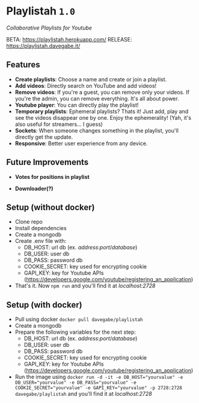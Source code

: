 # Playlistah ```1.0```

*Collaborative Playlists for Youtube*

BETA:       https://playlistah.herokuapp.com/
RELEASE:    https://playlistah.davegabe.it/

## Features

- **Create playlists**:     Choose a name and create or join a playlist.
- **Add videos**:           Directly search on YouTube and add videos!
- **Remove videos**:        If you're a guest, you can remove only your videos. If you're the admin, you can remove everything. It's all about power.
- **Youtube player**:       You can directly play the playlist!
- **Temporary playlists**:  Ephemeral playlists? Thats it! Just add, play and see the videos disappear one by one. Enjoy the ephemerality! (Yah, it's also useful for streamers... I guess)
- **Sockets**:              When someone changes something in the playlist, you'll directly get the update.
- **Responsive**:           Better user experience from any device.

## Future Improvements

- **Votes for positions in playlist**

- **Downloader(?)**

## Setup (without docker)

- Clone repo
- Install dependencies
- Create a mongodb
- Create .env file with:
    - DB_HOST: url db    (ex. *address*:*port*/*database*)
    - DB_USER: user db
    - DB_PASS: password db
    - COOKIE_SECRET: key used for encrypting cookie
    - GAPI_KEY: key for Youtube APIs (https://developers.google.com/youtube/registering_an_application)
- That's it. Now ```npm run``` and you'll find it at *localhost:2728*

## Setup (with docker)

- Pull using docker ```docker pull davegabe/playlistah```
- Create a mongodb
- Prepare the following variables for the next step:
    - DB_HOST: url db    (ex. *address*:*port*/*database*)
    - DB_USER: user db
    - DB_PASS: password db
    - COOKIE_SECRET: key used for encrypting cookie
    - GAPI_KEY: key for Youtube APIs (https://developers.google.com/youtube/registering_an_application)
- Run the image using ```docker run -d -it -e DB_HOST="yourvalue" -e DB_USER="yourvalue" -e DB_PASS="yourvalue" -e COOKIE_SECRET="yourvalue" -e GAPI_KEY="yourvalue" -p 2728:2728 davegabe/playlistah``` and you'll find it at *localhost:2728*
